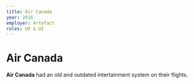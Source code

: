 ```yaml
---
title: Air Canada
year: 2016
employer: Artefact
roles: UX & UI
---
```


# Air Canada
**Air Canada** had an old and outdated intertainment system on their flights.

